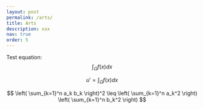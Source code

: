```yaml
---
layout: post
permalink: /arts/
title: Arts
description: xxx
nav: true
order: 5
---
```


Test equation:
$$
\int_\Omega f(x) dx
$$


$$
u' = \int_\Omega f(x) dx
$$

$$
\left( \sum_{k=1}^n a_k b_k \right)^2 \leq \left( \sum_{k=1}^n a_k^2 \right) \left( \sum_{k=1}^n b_k^2 \right)
$$

